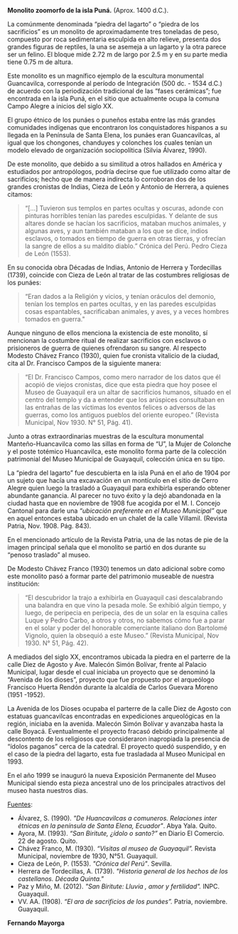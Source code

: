 **Monolito zoomorfo de la isla Puná.** (Aprox. 1400 d.C.). 

La comúnmente denominada “piedra del lagarto” o “piedra de los sacrificios” es un monolito de aproximadamente tres toneladas de peso, compuesto por roca sedimentaria esculpida en alto relieve, presenta dos grandes figuras de reptiles, la una se asemeja a un lagarto y la otra parece ser un felino. El bloque mide 2.72 m de largo por 2.5 m y en su parte media tiene 0.75 m de altura.  

Este monolito es un magnífico ejemplo de la escultura monumental Guancavilca, corresponde al período de Integración (500 dc. - 1534 d.C.) de acuerdo con la periodización tradicional de las “fases cerámicas”; fue encontrada en la isla Puná, en el sitio que actualmente ocupa la comuna Campo Alegre a inicios del siglo XX.  

El grupo étnico de los punáes o puneños estaba entre las más grandes comunidades indígenas que encontraron los conquistadores hispanos a su llegada en la Península de Santa Elena,  los punáes eran Guancavilcas, al igual que los chongones, chanduyes y colonches los cuales tenían un modelo elevado de organización sociopolítica (Silvia Álvarez, 1990).  

De este monolito, que debido a su similitud a otros hallados en América y estudiados por antropólogos, podría decirse que fue utilizado como altar de sacrificios; hecho que de manera indirecta lo corroboran dos de los grandes cronistas de Indias, Cieza de León y Antonio de Herrera, a quienes citamos:  

> “[...] Tuvieron sus templos en partes ocultas y oscuras, adonde con pinturas horribles tenían las paredes esculpidas. Y delante de sus altares donde se hacían los sacrificios, mataban muchos animales, y algunas aves, y aun también mataban a los que se dice, indios esclavos, o tomados en tiempo de guerra en otras tierras, y ofrecían la sangre de ellos a su maldito diablo.”  Crónica del Perú. Pedro Cieza de León (1553).

En su conocida obra Décadas de Indias, Antonio de Herrera y Tordecillas  (1739), coincide con Cieza de León al tratar de las costumbres religiosas de los punáes:  

> “Eran dados a la Religión y vicios, y tenían oráculos del demonio, tenían los templos en partes ocultas, y en las paredes esculpidas cosas espantables, sacrificaban animales, y aves, y a veces hombres tomados en guerra."

Aunque ninguno de ellos menciona la existencia de este monolito, sí mencionan la costumbre ritual de realizar sacrificios con esclavos o prisioneros de guerra de quienes ofrendaron su sangre. Al respecto Modesto Chávez Franco (1930), quien fue cronista vitalicio de la ciudad, cita al Dr. Francisco Campos de la siguiente manera:  

> “El Dr. Francisco Campos, como mero narrador de los datos que él acopió de viejos cronistas, dice que esta piedra que hoy posee el Museo de Guayaquil era un altar de sacrificios humanos, situado en el centro del templo y da a entender que los arúspices consultaban en las entrañas de las víctimas los eventos felices o adversos de las guerras, como los antiguos pueblos del oriente europeo.” (Revista Municipal, Nov 1930. N° 51, Pág. 41).

Junto a otras extraordinarias muestras de la escultura monumental Manteño-Huancavilca como las sillas en forma de “U”, la Mujer de Colonche y el poste totémico Huancavilca, este monolito forma parte de la colección patrimonial del Museo Municipal de Guayaquil, colección única en su tipo.  

La “piedra del lagarto” fue descubierta en la isla Puná en el año de 1904 por un sujeto que hacía una excavación en un montículo en el sitio de Cerro Alegre quien luego la trasladó a Guayaquil para exhibirla esperando obtener abundante ganancia. Al parecer no tuvo éxito y la dejó abandonada en la ciudad hasta que en noviembre de 1908 fue acogida por el M. I. Concejo Cantonal para darle una *“ubicación preferente en el Museo Municipal”* que en aquel entonces estaba ubicado en un chalet de la calle Villamil. (Revista Patria, Nov. 1908. Pág. 843).  

En el mencionado artículo de la Revista Patria, una de las notas de pie de la imagen principal señala que el monolito se partió en dos durante su “penoso traslado” al museo.  

De Modesto Chávez Franco (1930) tenemos un dato adicional sobre como este monolito pasó a formar parte del patrimonio museable de nuestra institución:  

> “El descubridor la trajo a exhibirla en Guayaquil casi descalabrando una balandra en que vino la pesada mole. Se exhibió algún tiempo, y luego, de peripecia en peripecia, des de un solar en la esquina calles Luque y Pedro Carbo, a otros y otros, no sabemos cómo fue a parar en el solar y poder del honorable comerciante italiano don Bartolomé Vignolo, quien la obsequió a este Museo.” (Revista Municipal, Nov 1930. N° 51, Pág. 42).  

A mediados del siglo XX, encontramos ubicada la piedra en el parterre de la calle Diez de Agosto y Ave. Malecón Simón Bolívar, frente al Palacio Municipal, lugar desde el cual iniciaba un proyecto que se denominó la “Avenida de los dioses”, proyecto que fue propuesto por el arqueólogo Francisco Huerta Rendón durante la alcaldía de Carlos Guevara Moreno (1951 -1952).  

La Avenida de los Dioses ocupaba el parterre de la calle Diez de Agosto con estatuas guancavilcas encontradas en expediciones arqueológicas en la región, iniciaba en la avenida. Malecón Simón Bolívar y avanzaba hasta la calle Boyacá. Eventualmente el proyecto fracasó debido principalmente al descontento de los religiosos que consideraron inapropiada la presencia de “ídolos paganos” cerca de la catedral.  El proyecto quedó suspendido, y en el caso de la piedra del lagarto, esta fue trasladada al Museo Municipal en 1993.  

En el año 1999 se inauguró la nueva Exposición Permanente del Museo Municipal siendo esta pieza ancestral uno de los principales atractivos del museo hasta nuestros días.  

<u>Fuentes</u>:  

- Álvarez, S. (1990). *"De Huancavilcas a comuneros. Relaciones inter étnicas en la península de Santa Elena, Ecuador"*. Abya Yala. Quito.
- Ayora, M. (1993). *“San Biritute, ¿ídolo o santo?”* en Diario El Comercio. 22 de agosto. Quito.  
- Chávez Franco, M. (1930). *“Visitas al museo de Guayaquil”.* Revista Municipal, noviembre de 1930, N°51. Guayaquil.  
- Cieza de León, P. (1553). *"Crónica del Perú"*. Sevilla.  
- Herrera de Tordecillas, A. (1739). *"Historia general de los hechos de los castellanos. Década Quinta."*  
- Paz y Miño, M. (2012). *"San Biritute: Lluvia , amor y fertilidad".* INPC. Guayaquil.  
- VV. AA. (1908). *“El ara de sacrificios de los punáes”.* Patria, noviembre. Guayaquil.

**Fernando Mayorga**

